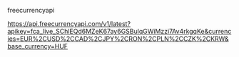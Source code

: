 freecurrencyapi



https://api.freecurrencyapi.com/v1/latest?apikey=fca_live_SChlEQd6MZeK67ay6GSBulqGWiMzzi7Av4rkgqKe&currencies=EUR%2CUSD%2CCAD%2CJPY%2CRON%2CPLN%2CCZK%2CKRW&base_currency=HUF